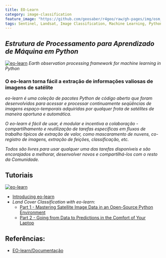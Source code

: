 ```yaml
---
title: EO-Learn
category: image-classification
feature_image: "https://github.com/geosaber/r4geo/raw/gh-pages/img/osm_bkground.png"
tags: Sentinel, Landsat, Image Classification, Machine Learning, Python, PDI
---
```

## ***Estrutura de Processamento para Aprendizado de Máquina em Python***
[![eo-learn](https://github.com/geosaber/r4geo/raw/gh-pages/img/eo-learn.png)](https://github.com/sentinel-hub/eo-learn)
*Earth observation processing framework for machine learning in Python*

### O **eo-learn** torna fácil a extração de informações valiosas de imagens de satélite
*eo-learn é uma coleção de pacotes Python de código aberto que foram desenvolvidos para acessar e processar continuamente seqüências de imagens espaço-temporais adquiridas por qualquer frota de satélites de maneira oportuna e automática.*

*O eo-learn é fácil de usar, é modular e incentiva a colaboração - compartilhamento e reutilização de tarefas específicas em fluxos de trabalho típicos de extração de valor, como mascaramento de nuvens, co-registro de imagens, extração de feições, classificação, etc.*

*Todos são livres para usar qualquer uma das tarefas disponíveis e são encorajados a melhorar, desenvolver novos e compartilhá-los com o resto da Comunidade.*

## Tutoriais
[![eo-learn](https://github.com/geosaber/r4geo/raw/gh-pages/img/eo-classification.png)](https://github.com/sentinel-hub/eo-learn)

* [Introducing eo-learn](https://medium.com/sentinel-hub/introducing-eo-learn-ab37f2869f5c)
* *Land Cover Classification with eo-learn*: 
   * [Part 1 - Mastering Satellite Image Data in an Open-Source Python Environment](https://medium.com/sentinel-hub/land-cover-classification-with-eo-learn-part-1-2471e8098195)
   * [Part 2 - Going from Data to Predictions in the Comfort of Your Laptop](https://medium.com/sentinel-hub/land-cover-classification-with-eo-learn-part-2-bd9aa86f8500)

## Referências:
- [EO-learn/Documentação](https://eo-learn.readthedocs.io)
